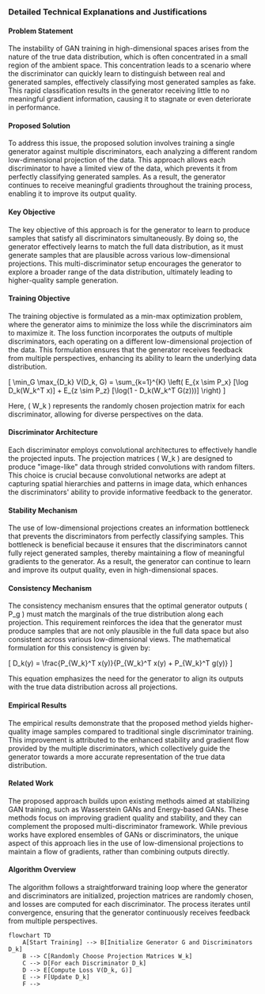 ### Detailed Technical Explanations and Justifications

#### Problem Statement
The instability of GAN training in high-dimensional spaces arises from the nature of the true data distribution, which is often concentrated in a small region of the ambient space. This concentration leads to a scenario where the discriminator can quickly learn to distinguish between real and generated samples, effectively classifying most generated samples as fake. This rapid classification results in the generator receiving little to no meaningful gradient information, causing it to stagnate or even deteriorate in performance.

#### Proposed Solution
To address this issue, the proposed solution involves training a single generator against multiple discriminators, each analyzing a different random low-dimensional projection of the data. This approach allows each discriminator to have a limited view of the data, which prevents it from perfectly classifying generated samples. As a result, the generator continues to receive meaningful gradients throughout the training process, enabling it to improve its output quality.

#### Key Objective
The key objective of this approach is for the generator to learn to produce samples that satisfy all discriminators simultaneously. By doing so, the generator effectively learns to match the full data distribution, as it must generate samples that are plausible across various low-dimensional projections. This multi-discriminator setup encourages the generator to explore a broader range of the data distribution, ultimately leading to higher-quality sample generation.

#### Training Objective
The training objective is formulated as a min-max optimization problem, where the generator aims to minimize the loss while the discriminators aim to maximize it. The loss function incorporates the outputs of multiple discriminators, each operating on a different low-dimensional projection of the data. This formulation ensures that the generator receives feedback from multiple perspectives, enhancing its ability to learn the underlying data distribution.

\[
\min_G \max_{D_k} V(D_k, G) = \sum_{k=1}^{K} \left( E_{x \sim P_x} [\log D_k(W_k^T x)] + E_{z \sim P_z} [\log(1 - D_k(W_k^T G(z)))] \right)
\]

Here, \( W_k \) represents the randomly chosen projection matrix for each discriminator, allowing for diverse perspectives on the data.

#### Discriminator Architecture
Each discriminator employs convolutional architectures to effectively handle the projected inputs. The projection matrices \( W_k \) are designed to produce "image-like" data through strided convolutions with random filters. This choice is crucial because convolutional networks are adept at capturing spatial hierarchies and patterns in image data, which enhances the discriminators' ability to provide informative feedback to the generator.

#### Stability Mechanism
The use of low-dimensional projections creates an information bottleneck that prevents the discriminators from perfectly classifying samples. This bottleneck is beneficial because it ensures that the discriminators cannot fully reject generated samples, thereby maintaining a flow of meaningful gradients to the generator. As a result, the generator can continue to learn and improve its output quality, even in high-dimensional spaces.

#### Consistency Mechanism
The consistency mechanism ensures that the optimal generator outputs \( P_g \) must match the marginals of the true distribution along each projection. This requirement reinforces the idea that the generator must produce samples that are not only plausible in the full data space but also consistent across various low-dimensional views. The mathematical formulation for this consistency is given by:

\[
D_k(y) = \frac{P_{W_k}^T x(y)}{P_{W_k}^T x(y) + P_{W_k}^T g(y)}
\]

This equation emphasizes the need for the generator to align its outputs with the true data distribution across all projections.

#### Empirical Results
The empirical results demonstrate that the proposed method yields higher-quality image samples compared to traditional single discriminator training. This improvement is attributed to the enhanced stability and gradient flow provided by the multiple discriminators, which collectively guide the generator towards a more accurate representation of the true data distribution.

#### Related Work
The proposed approach builds upon existing methods aimed at stabilizing GAN training, such as Wasserstein GANs and Energy-based GANs. These methods focus on improving gradient quality and stability, and they can complement the proposed multi-discriminator framework. While previous works have explored ensembles of GANs or discriminators, the unique aspect of this approach lies in the use of low-dimensional projections to maintain a flow of gradients, rather than combining outputs directly.

#### Algorithm Overview
The algorithm follows a straightforward training loop where the generator and discriminators are initialized, projection matrices are randomly chosen, and losses are computed for each discriminator. The process iterates until convergence, ensuring that the generator continuously receives feedback from multiple perspectives.

```mermaid
flowchart TD
    A[Start Training] --> B[Initialize Generator G and Discriminators D_k]
    B --> C[Randomly Choose Projection Matrices W_k]
    C --> D[For each Discriminator D_k]
    D --> E[Compute Loss V(D_k, G)]
    E --> F[Update D_k]
    F -->